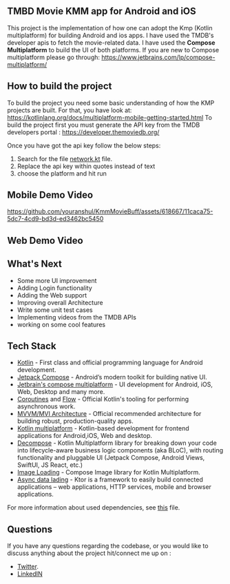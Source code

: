 ## TMBD Movie KMM app for Android and iOS
This project is the implementation of how one can adopt the Kmp (Kotlin multiplatform) for building Android and ios apps.
I have used the TMDB's developer apis to fetch the movie-related data. I have used the **Compose Multiplatform** to build the 
UI of both platforms. If you are new to Compose multiplatform please go through: https://www.jetbrains.com/lp/compose-multiplatform/ 


## How to build the project
To build the project you need some basic understanding of how the KMP projects are built.
For that, you have look at: https://kotlinlang.org/docs/multiplatform-mobile-getting-started.html
To build the project first you must generate the API key from the TMDB developers portal : 
https://developer.themoviedb.org/

Once you have got the api key follow the below steps:
 1. Search for the file [network.kt](/shared/src/commonMain/kotlin/data/network.kt) file.
 2. Replace the api key within quotes instead of text <Replace with your tmdb token>
 3. choose the platform and hit run


## Mobile Demo Video


https://github.com/youranshul/KmmMovieBuff/assets/618667/11caca75-5dc7-4cd9-bd3d-ed3462bc5450


## Web Demo Video




## What's Next
  - Some more UI improvement
  - Adding Login functionality
  - Adding the Web support
  - Improving overall Architecture
  - Write some unit test cases
  - Implementing videos from the TMDB APIs
  - working on some cool features
    
## Tech Stack
- [Kotlin](https://kotlinlang.org/) - First class and official programming language for Android development.
- [Jetpack Compose](https://developer.android.com/jetpack/compose) - Android’s modern toolkit for building native UI.
- [Jetbrain's compose multiplatform](https://www.jetbrains.com/lp/compose-multiplatform/) - UI development for Android, iOS, Web, Desktop and many more.
- [Coroutines](https://kotlinlang.org/docs/reference/coroutines-overview.html) and [Flow](https://kotlinlang.org/docs/reference/coroutines/flow.html#asynchronous-flow) - Official Kotlin's tooling for performing asynchronous work.
- [MVVM/MVI Architecture](https://developer.android.com/jetpack/guide) - Official recommended architecture for building robust, production-quality apps.
- [Kotlin multiplatform](https://kotlinlang.org/docs/multiplatform-mobile-getting-started.html) - Kotlin-based development for frontend applications for Android,iOS, Web and desktop.
- [Decompose](https://arkivanov.github.io/Decompose/) - Kotlin Multiplatform library for breaking down your code into lifecycle-aware business logic components (aka BLoC), with routing functionality and pluggable UI (Jetpack Compose, Android Views, SwiftUI, JS React, etc.)
- [Image Loading](https://github.com/qdsfdhvh/compose-imageloader) - Compose Image library for Kotlin Multiplatform.
- [Async data lading](https://ktor.io/docs/welcome.html) - Ktor is a framework to easily build connected applications – web applications, HTTP services, mobile and browser applications.

For more information about used dependencies, see [this](/gradle/libs.versions.toml) file.

## Questions

If you have any questions regarding the codebase, or you would like to discuss anything about the project hit/connect me up on :

 - [Twitter](https://twitter.com/RealLifeGyan).
 - [LinkedIN](https://www.linkedin.com/in/anshul-upadhyay-13189952/)



